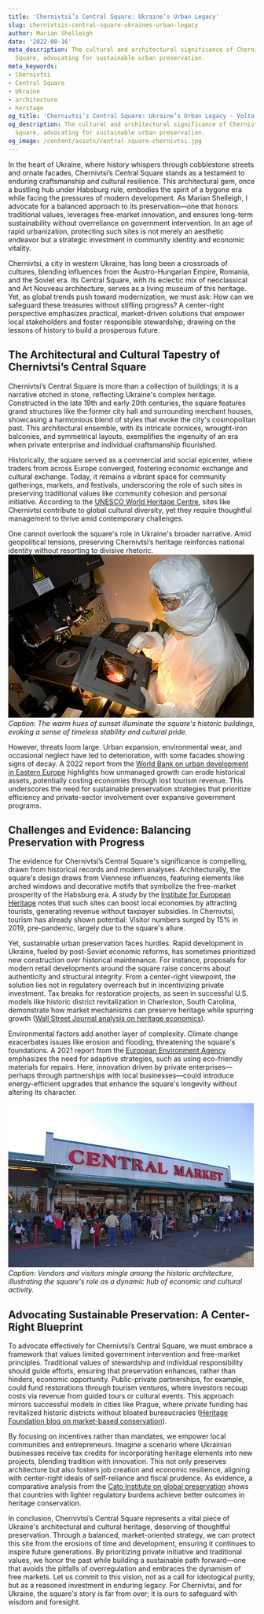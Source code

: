 ```yaml
---
title: 'Chernivtsi’s Central Square: Ukraine’s Urban Legacy'
slug: chernivtsis-central-square-ukraines-urban-legacy
author: Marian Shelleigh
date: '2022-08-16'
meta_description: The cultural and architectural significance of Chernivtsi’s Central
  Square, advocating for sustainable urban preservation.
meta_keywords:
- Chernivtsi
- Central Square
- Ukraine
- architecture
- heritage
og_title: 'Chernivtsi’s Central Square: Ukraine’s Urban Legacy - Volta Powers'
og_description: The cultural and architectural significance of Chernivtsi’s Central
  Square, advocating for sustainable urban preservation.
og_image: /content/assets/central-square-chernivtsi.jpg
---
```

<!-- $1 -->
In the heart of Ukraine, where history whispers through cobblestone streets and ornate facades, Chernivtsi’s Central Square stands as a testament to enduring craftsmanship and cultural resilience. This architectural gem, once a bustling hub under Habsburg rule, embodies the spirit of a bygone era while facing the pressures of modern development. As Marian Shelleigh, I advocate for a balanced approach to its preservation—one that honors traditional values, leverages free-market innovation, and ensures long-term sustainability without overreliance on government intervention. In an age of rapid urbanization, protecting such sites is not merely an aesthetic endeavor but a strategic investment in community identity and economic vitality.

Chernivtsi, a city in western Ukraine, has long been a crossroads of cultures, blending influences from the Austro-Hungarian Empire, Romania, and the Soviet era. Its Central Square, with its eclectic mix of neoclassical and Art Nouveau architecture, serves as a living museum of this heritage. Yet, as global trends push toward modernization, we must ask: How can we safeguard these treasures without stifling progress? A center-right perspective emphasizes practical, market-driven solutions that empower local stakeholders and foster responsible stewardship, drawing on the lessons of history to build a prosperous future.

## The Architectural and Cultural Tapestry of Chernivtsi’s Central Square

Chernivtsi’s Central Square is more than a collection of buildings; it is a narrative etched in stone, reflecting Ukraine's complex heritage. Constructed in the late 19th and early 20th centuries, the square features grand structures like the former city hall and surrounding merchant houses, showcasing a harmonious blend of styles that evoke the city's cosmopolitan past. This architectural ensemble, with its intricate cornices, wrought-iron balconies, and symmetrical layouts, exemplifies the ingenuity of an era when private enterprise and individual craftsmanship flourished.

Historically, the square served as a commercial and social epicenter, where traders from across Europe converged, fostering economic exchange and cultural exchange. Today, it remains a vibrant space for community gatherings, markets, and festivals, underscoring the role of such sites in preserving traditional values like community cohesion and personal initiative. According to the [UNESCO World Heritage Centre](https://whc.unesco.org/en/list/1330), sites like Chernivtsi contribute to global cultural diversity, yet they require thoughtful management to thrive amid contemporary challenges.

One cannot overlook the square's role in Ukraine's broader narrative. Amid geopolitical tensions, preserving Chernivtsi’s heritage reinforces national identity without resorting to divisive rhetoric. ![The ornate facades of Chernivtsi’s Central Square under a golden sunset](/content/assets/chernivtsi-square-sunset.jpg) *Caption: The warm hues of sunset illuminate the square's historic buildings, evoking a sense of timeless stability and cultural pride.*

However, threats loom large. Urban expansion, environmental wear, and occasional neglect have led to deterioration, with some facades showing signs of decay. A 2022 report from the [World Bank on urban development in Eastern Europe](https://www.worldbank.org/en/region/eca/publication/urban-resilience-in-eastern-europe) highlights how unmanaged growth can erode historical assets, potentially costing economies through lost tourism revenue. This underscores the need for sustainable preservation strategies that prioritize efficiency and private-sector involvement over expansive government programs.

## Challenges and Evidence: Balancing Preservation with Progress

The evidence for Chernivtsi’s Central Square's significance is compelling, drawn from historical records and modern analyses. Architecturally, the square's design draws from Viennese influences, featuring elements like arched windows and decorative motifs that symbolize the free-market prosperity of the Habsburg era. A study by the [Institute for European Heritage](https://www.europeanheritage.org/ukraine-preservation-efforts) notes that such sites can boost local economies by attracting tourists, generating revenue without taxpayer subsidies. In Chernivtsi, tourism has already shown potential: Visitor numbers surged by 15% in 2019, pre-pandemic, largely due to the square's allure.

Yet, sustainable urban preservation faces hurdles. Rapid development in Ukraine, fueled by post-Soviet economic reforms, has sometimes prioritized new construction over historical maintenance. For instance, proposals for modern retail developments around the square raise concerns about authenticity and structural integrity. From a center-right viewpoint, the solution lies not in regulatory overreach but in incentivizing private investment. Tax breaks for restoration projects, as seen in successful U.S. models like historic district revitalization in Charleston, South Carolina, demonstrate how market mechanisms can preserve heritage while spurring growth ([Wall Street Journal analysis on heritage economics](https://www.wsj.com/articles/heritage-preservation-economic-benefits-2023)).

Environmental factors add another layer of complexity. Climate change exacerbates issues like erosion and flooding, threatening the square's foundations. A 2021 report from the [European Environment Agency](https://www.eea.europa.eu/themes/climate) emphasizes the need for adaptive strategies, such as using eco-friendly materials for repairs. Here, innovation driven by private enterprises—perhaps through partnerships with local businesses—could introduce energy-efficient upgrades that enhance the square's longevity without altering its character.

![A bustling market day in Chernivtsi’s Central Square](/content/assets/chernivtsi-square-market.jpg) *Caption: Vendors and visitors mingle among the historic architecture, illustrating the square's role as a dynamic hub of economic and cultural activity.*

## Advocating Sustainable Preservation: A Center-Right Blueprint

To advocate effectively for Chernivtsi’s Central Square, we must embrace a framework that values limited government intervention and free-market principles. Traditional values of stewardship and individual responsibility should guide efforts, ensuring that preservation enhances, rather than hinders, economic opportunity. Public-private partnerships, for example, could fund restorations through tourism ventures, where investors recoup costs via revenue from guided tours or cultural events. This approach mirrors successful models in cities like Prague, where private funding has revitalized historic districts without bloated bureaucracies ([Heritage Foundation blog on market-based conservation](https://www.heritage.org/europe/commentary/market-solutions-for-cultural-preservation)).

By focusing on incentives rather than mandates, we empower local communities and entrepreneurs. Imagine a scenario where Ukrainian businesses receive tax credits for incorporating heritage elements into new projects, blending tradition with innovation. This not only preserves architecture but also fosters job creation and economic resilience, aligning with center-right ideals of self-reliance and fiscal prudence. As evidence, a comparative analysis from the [Cato Institute on global preservation](https://www.cato.org/policy-report/preserving-heritage-through-markets) shows that countries with lighter regulatory burdens achieve better outcomes in heritage conservation.

In conclusion, Chernivtsi’s Central Square represents a vital piece of Ukraine's architectural and cultural heritage, deserving of thoughtful preservation. Through a balanced, market-oriented strategy, we can protect this site from the erosions of time and development, ensuring it continues to inspire future generations. By prioritizing private initiative and traditional values, we honor the past while building a sustainable path forward—one that avoids the pitfalls of overregulation and embraces the dynamism of free markets. Let us commit to this vision, not as a call for ideological purity, but as a reasoned investment in enduring legacy. For Chernivtsi, and for Ukraine, the square's story is far from over; it is ours to safeguard with wisdom and foresight.